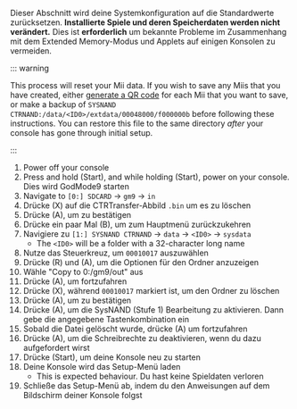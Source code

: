 Dieser Abschnitt wird deine Systemkonfiguration auf die Standardwerte zurücksetzen. **Installierte Spiele und deren Speicherdaten werden nicht verändert.** Dies ist **erforderlich** um bekannte Probleme im Zusammenhang mit dem Extended Memory-Modus und Applets auf einigen Konsolen zu vermeiden.

::: warning

This process will reset your Mii data. If you wish to save any Miis that you have created, either [generate a QR code](https://en-americas-support.nintendo.com/app/answers/detail/a_id/298/~/how-to-generate-a-qr-code%E2%84%A2-for-a-mii) for each Mii that you want to save, or make a backup of `SYSNAND CTRNAND:/data/<ID0>/extdata/00048000/f000000b` before following these instructions. You can restore this file to the same directory _after_ your console has gone through initial setup.

:::

1. Power off your console
2. Press and hold (Start), and while holding (Start), power on your console. Dies wird GodMode9 starten
3. Navigate to `[0:] SDCARD` -> `gm9` -> `in`
4. Drücke (X) auf die CTRTransfer-Abbild `.bin` um es zu löschen
5. Drücke (A), um zu bestätigen
6. Drücke ein paar Mal (B), um zum Hauptmenü zurückzukehren
7. Navigiere zu `[1:] SYSNAND CTRNAND` -> `data` -> `<ID0>` -> `sysdata`
    - The `<ID0>` will be a folder with a 32-character long name
8. Nutze das Steuerkreuz, um `00010017` auszuwählen
9. Drücke (R) und (A), um die Optionen für den Ordner anzuzeigen
10. Wähle "Copy to 0:/gm9/out" aus
11. Drücke (A), um fortzufahren
12. Drücke (X), während `00010017` markiert ist, um den Ordner zu löschen
13. Drücke (A), um zu bestätigen
14. Drücke (A), um die SysNAND (Stufe 1) Bearbeitung zu aktivieren. Dann gebe die angegebene Tastenkombination ein
15. Sobald die Datei gelöscht wurde, drücke (A) um fortzufahren
16. Drücke (A), um die Schreibrechte zu deaktivieren, wenn du dazu aufgefordert wirst
17. Drücke (Start), um deine Konsole neu zu starten
18. Deine Konsole wird das Setup-Menü laden
    - This is expected behaviour. Du hast keine Spieldaten verloren
19. Schließe das Setup-Menü ab, indem du den Anweisungen auf dem Bildschirm deiner Konsole folgst
